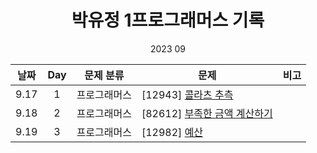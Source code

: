 <div align="center">
  
# 박유정 1프로그래머스 기록
2023 09

| 날짜 | Day | 문제 분류    | 문제                                                  | 비고 |
| :--: | :-: | ------------ | ----------------------------------------------------- | ---- |
| 9.17 |  1  | 프로그래머스 | [12943] [콜라츠 추측](./박유정/9월/3주차/0917)            |      |
| 9.18 |  2  | 프로그래머스 | [82612] [부족한 금액 계산하기](./박유정/9월/4주차/0918/)            |      |
| 9.19 |  3  | 프로그래머스 | [12982] [예산](./박유정/9월/4주차/0919/)            |      |


</div>

